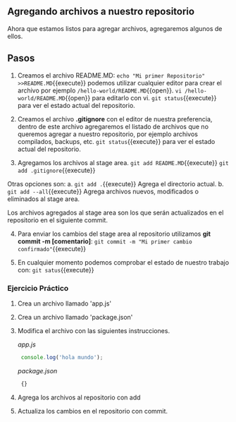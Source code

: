## Agregando archivos a nuestro repositorio ##

Ahora que estamos listos para agregar archivos, agregaremos algunos de ellos.

## Pasos ##
1. Creamos el archivo README.MD:
`echo "Mi primer Repositorio" >>README.MD`{{execute}} podemos utilizar cualquier editor para crear el archivo por ejemplo `/hello-world/README.MD`{{open}}.
`vi /hello-world/README.MD`{{open}} para editarlo con vi.
`git status`{{execute}} para ver el estado actual del repositorio.

2. Creamos el archivo **.gitignore** con el editor de nuestra preferencia, dentro de este archivo agregaremos el listado de archivos que no queremos agregar a nuestro repositorio, por ejemplo archivos compilados, backups, etc.
`git status`{{execute}} para ver el estado actual del repositorio.

3. Agregamos los archivos al stage area.
`git add README.MD`{{execute}} 
`git add .gitignore`{{execute}}

Otras opciones son:
a. `git add .`{{execute}} Agrega el directorio actual.
b. `git add --all`{{execute}} Agrega archivos nuevos, modificados o eliminados al stage area.

Los archivos agregados al stage area son los que serán actualizados en el repositorio en el siguiente commit.

4. Para enviar los cambios del stage area al repositorio utilizamos **git commit -m [comentario]**:
`git commit -m "Mi primer cambio confirmado"`{{execute}}

4. En cualquier momento podemos comprobar el estado de nuestro trabajo con:
`git satus`{{execute}}


### Ejercicio Práctico ###
1. Crea un archivo llamado 'app.js'
2. Crea un archivo llamado 'package.json'
3. Modifica el archivo con las siguientes instrucciones.

   *app.js*
   ```javascript
    console.log('hola mundo');
    ```
   *package.json*
   ```javascript
    {}
   ```
4. Agrega los archivos al repositorio con add
5. Actualiza los cambios en el repositorio con commit.